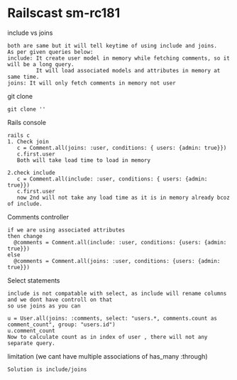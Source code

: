 Railscast sm-rc181
==================

include vs joins
```
both are same but it will tell keytime of using include and joins.
As per given queries below:
include: It create user model in memory while fetching comments, so it will be a long query.
         It will load associated models and attributes in memory at same time.
joins: It will only fetch comments in memory not user

```

git clone
```
git clone ''
```
Rails console
```
rails c
1. Check join
   c = Comment.all(joins: :user, conditions: { users: {admin: true}})
   c.first.user
   Both will take load time to load in memory

2.check include
   c = Comment.all(include: :user, conditions: { users: {admin: true}})
   c.first.user
   now 2nd will not take any load time as it is in memory already bcoz of include.

```
Comments controller
```
if we are using associated attributes
then change
  @comments = Comment.all(include: :user, conditions: {users: {admin: true}})
else
  @comments = Comment.all(joins: :user, conditions: {users: {admin: true}})
```
Select statements
```
include is not compatable with select, as include will rename columns and we dont have controll on that
so use joins as you can

u = User.all(joins: :comments, select: "users.*, comments.count as comment_count", group: "users.id")
u.comment_count
Now to calculate count as in index of user , there will not any separate query.

```
limitation (we cant have multiple associations of has_many :through)
```
Solution is include/joins
```


